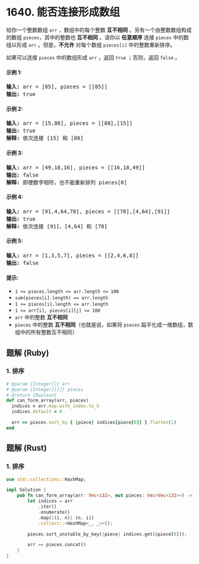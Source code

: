 # 1640. 能否连接形成数组
给你一个整数数组 `arr` ，数组中的每个整数 **互不相同** 。另有一个由整数数组构成的数组 `pieces`，其中的整数也 **互不相同** 。请你以 **任意顺序** 连接 `pieces` 中的数组以形成 `arr` 。但是，**不允许** 对每个数组 `pieces[i]` 中的整数重新排序。

如果可以连接 `pieces` 中的数组形成 `arr` ，返回 `true` ；否则，返回 `false` 。

#### 示例 1:
<pre>
<strong>输入:</strong> arr = [85], pieces = [[85]]
<strong>输出:</strong> true
</pre>

#### 示例 2:
<pre>
<strong>输入:</strong> arr = [15,88], pieces = [[88],[15]]
<strong>输出:</strong> true
<strong>解释:</strong> 依次连接 [15] 和 [88]
</pre>

#### 示例 3:
<pre>
<strong>输入:</strong> arr = [49,18,16], pieces = [[16,18,49]]
<strong>输出:</strong> false
<strong>解释:</strong> 即便数字相符，也不能重新排列 pieces[0]
</pre>

#### 示例 4:
<pre>
<strong>输入:</strong> arr = [91,4,64,78], pieces = [[78],[4,64],[91]]
<strong>输出:</strong> true
<strong>解释:</strong> 依次连接 [91]、[4,64] 和 [78]
</pre>

#### 示例 5:
<pre>
<strong>输入:</strong> arr = [1,3,5,7], pieces = [[2,4,6,8]]
<strong>输出:</strong> false
</pre>

#### 提示:
* `1 <= pieces.length <= arr.length <= 100`
* `sum(pieces[i].length) == arr.length`
* `1 <= pieces[i].length <= arr.length`
* `1 <= arr[i], pieces[i][j] <= 100`
* `arr` 中的整数 **互不相同**
* `pieces` 中的整数 **互不相同**（也就是说，如果将 `pieces` 扁平化成一维数组，数组中的所有整数互不相同）

## 题解 (Ruby)

### 1. 排序
```Ruby
# @param {Integer[]} arr
# @param {Integer[][]} pieces
# @return {Boolean}
def can_form_array(arr, pieces)
  indices = arr.map.with_index.to_h
  indices.default = 0

  arr == pieces.sort_by { |piece| indices[piece[0]] }.flatten(1)
end
```

## 题解 (Rust)

### 1. 排序
```Rust
use std::collections::HashMap;

impl Solution {
    pub fn can_form_array(arr: Vec<i32>, mut pieces: Vec<Vec<i32>>) -> bool {
        let indices = arr
            .iter()
            .enumerate()
            .map(|(i, n)| (n, i))
            .collect::<HashMap<_, _>>();

        pieces.sort_unstable_by_key(|piece| indices.get(&piece[0]));

        arr == pieces.concat()
    }
}
```
